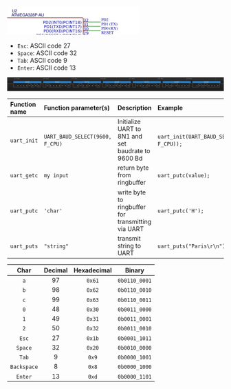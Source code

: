 ![arduino pins](arduino_pins.png)

* `Esc`: ASCII code 27
* `Space`: ASCII code 32
* `Tab`: ASCII code 9
* `Enter`: ASCII code 13

![Paris](Paris.png)

   | **Function name** | **Function parameter(s)** | **Description** | **Example** |
   | :-- | :-- | :-- | :-- |
   | `uart_init` | `UART_BAUD_SELECT(9600, F_CPU)` | Initialize UART to 8N1 and set baudrate to 9600&nbsp;Bd | `uart_init(UART_BAUD_SELECT(9600, F_CPU));` |
   | `uart_getc` | `my input` | return byte from ringbuffer | `uart_putc(value);` |
   | `uart_putc` | `'char'` | write byte to ringbuffer for transmitting via UART | `uart_putc('H');` |
   | `uart_puts` | `"string"` |  transmit string to UART | `uart_puts("Paris\r\n");` |


   | **Char** | **Decimal** | **Hexadecimal** | **Binary** |
   | :-: | :-: | :-: | :-: |
   | `a` | 97 | `0x61` | `0b0110_0001` |
   | `b` | 98 | `0x62` | `0b0110_0010` |
   | `c` | 99 | `0x63` | `0b0110_0011` |
   | `0` | 48 | `0x30` | `0b0011_0000` |
   | `1` | 49 | `0x31` | `0b0011_0001` |
   | `2` | 50 | `0x32` | `0b0011_0010` |
   | `Esc` | 27 | `0x1b` | `0b0001_1011` |
   | `Space` | 32 | `0x20` | `0b0010_0000` |
   | `Tab` | 9 | `0x9` | `0b0000_1001` |
   | `Backspace` | 8 | `0x8` | `0b0000_1000` |
   | `Enter` | 13 | `0xd` | `0b0000_1101` |